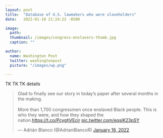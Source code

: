 ```yaml
---
layout: post
title:  "Database of U.S. lawmakers who were slaveholders"
date:   2022-01-10 21:24:22 -0500

image:
  path: 
  thumbnail: /images/congress-enslavers-thumb.jpg
  caption: ""

author:
  name: Washington Post
  twitter: washingtonpost
  picture: "/images/wp.png"

---
```


TK TK TK details

<blockquote class="twitter-tweet"><p lang="en" dir="ltr">Glad to finally see our story in today’s paper after several months in the making.<br><br>More than 1,700 congressmen once enslaved Black people. This is who they were, and how they shaped the nation.<a href="https://t.co/PcyghVEcir">https://t.co/PcyghVEcir</a> <a href="https://t.co/eqsjK23pSY">pic.twitter.com/eqsjK23pSY</a></p>&mdash; Adrián Blanco (@AdrianBlancoR) <a href="https://twitter.com/AdrianBlancoR/status/1482787014181335043?ref_src=twsrc%5Etfw">January 16, 2022</a></blockquote> <script async src="https://platform.twitter.com/widgets.js" charset="utf-8"></script>

[project-link]: https://www.washingtonpost.com/graphics/2020/local/white-house-fence-protest-signs-photos/
[print-pdf]: /protest-wall-print.pdf
